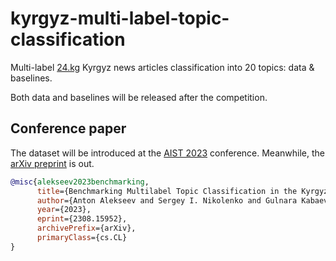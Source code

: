 # kyrgyz-multi-label-topic-classification

Multi-label [24.kg](https://24.kg/kyrgyzcha/) Kyrgyz news articles classification into 20 topics: data &amp; baselines.

Both data and baselines will be released after the competition.

## Conference paper

The dataset will be introduced at the [AIST 2023](https://aistconf.org/) conference. Meanwhile, the [arXiv preprint](https://arxiv.org/abs/2308.15952) is out.

```bibtex
@misc{alekseev2023benchmarking,
      title={Benchmarking Multilabel Topic Classification in the Kyrgyz Language}, 
      author={Anton Alekseev and Sergey I. Nikolenko and Gulnara Kabaeva},
      year={2023},
      eprint={2308.15952},
      archivePrefix={arXiv},
      primaryClass={cs.CL}
}
```

